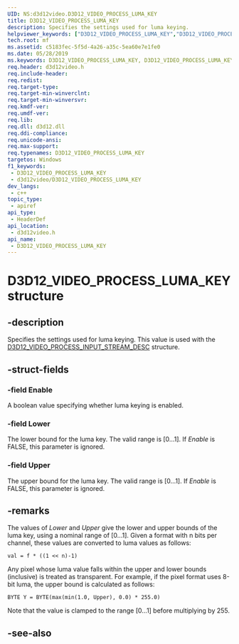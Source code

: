 ```yaml
---
UID: NS:d3d12video.D3D12_VIDEO_PROCESS_LUMA_KEY
title: D3D12_VIDEO_PROCESS_LUMA_KEY
description: Specifies the settings used for luma keying.
helpviewer_keywords: ["D3D12_VIDEO_PROCESS_LUMA_KEY","D3D12_VIDEO_PROCESS_LUMA_KEY",""]
tech.root: mf
ms.assetid: c5183fec-5f5d-4a26-a35c-5ea60e7e1fe0
ms.date: 05/28/2019
ms.keywords: D3D12_VIDEO_PROCESS_LUMA_KEY, D3D12_VIDEO_PROCESS_LUMA_KEY,
req.header: d3d12video.h
req.include-header: 
req.redist: 
req.target-type: 
req.target-min-winverclnt: 
req.target-min-winversvr: 
req.kmdf-ver: 
req.umdf-ver: 
req.lib: 
req.dll: d3d12.dll
req.ddi-compliance: 
req.unicode-ansi: 
req.max-support: 
req.typenames: D3D12_VIDEO_PROCESS_LUMA_KEY
targetos: Windows
f1_keywords:
 - D3D12_VIDEO_PROCESS_LUMA_KEY
 - d3d12video/D3D12_VIDEO_PROCESS_LUMA_KEY
dev_langs:
 - c++
topic_type:
 - apiref
api_type:
 - HeaderDef
api_location:
 - d3d12video.h
api_name:
 - D3D12_VIDEO_PROCESS_LUMA_KEY
---
```


# D3D12_VIDEO_PROCESS_LUMA_KEY structure


## -description

Specifies the settings used for luma keying. This value is used with the [D3D12_VIDEO_PROCESS_INPUT_STREAM_DESC](ns-d3d12video-d3d12_video_process_input_stream_desc.md) structure.

## -struct-fields

### -field Enable

 
A boolean value specifying whether luma keying is enabled.

### -field Lower

The lower bound for the luma key. The valid range is [0…1]. If *Enable* is FALSE, this parameter is ignored.

### -field Upper

 
The upper bound for the luma key. The valid range is [0…1]. If *Enable* is FALSE, this parameter is ignored.

## -remarks

The values of *Lower* and *Upper* give the lower and upper bounds of the luma key, using a nominal range of [0...1]. Given a format with n bits per channel, these values are converted to luma values as follows:

`val = f * ((1 << n)-1)`

Any pixel whose luma value falls within the upper and lower bounds (inclusive) is treated as transparent.  For example, if the pixel format uses 8-bit luma, the upper bound is calculated as follows:

`BYTE Y = BYTE(max(min(1.0, Upper), 0.0) * 255.0)`

Note that the value is clamped to the range [0...1] before multiplying by 255.

## -see-also

